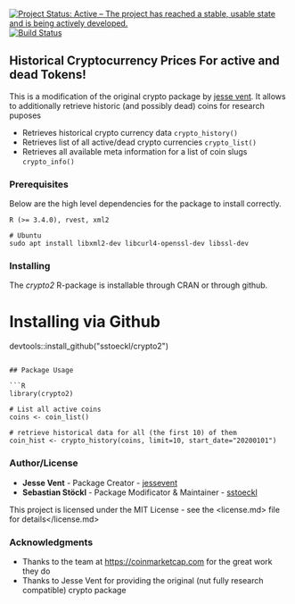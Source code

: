 [![Project Status: Active – The project has reached a stable, usable state and is being actively developed.](https://www.repostatus.org/badges/latest/active.svg)](https://www.repostatus.org/#active)
[![Build Status](https://travis-ci.org/sstoeckl/crypto2.svg?branch=master)](https://travis-ci.org/sstoeckl/crypto2)



## Historical Cryptocurrency Prices For active and dead Tokens!

This is a modification of the original crypto package by [jesse vent](https://github.com/JesseVent/crypto). It allows to additionally retrieve historic (and possibly dead) coins for research puposes

- Retrieves historical crypto currency data `crypto_history()`
- Retrieves list of all active/dead crypto currencies `crypto_list()`
- Retrieves all available meta information for a list of coin slugs `crypto_info()`

### Prerequisites

Below are the high level dependencies for the package to install correctly.

```
R (>= 3.4.0), rvest, xml2

# Ubuntu 
sudo apt install libxml2-dev libcurl4-openssl-dev libssl-dev
```

### Installing

The _crypto2_ R-package is installable through CRAN or through github.

# Installing via Github
devtools::install_github("sstoeckl/crypto2")
```

## Package Usage

```R
library(crypto2)

# List all active coins
coins <- coin_list()

# retrieve historical data for all (the first 10) of them
coin_hist <- crypto_history(coins, limit=10, start_date="20200101")

```

### Author/License

- **Jesse Vent** - Package Creator - [jessevent](https://github.com/jessevent)
- **Sebastian Stöckl** - Package Modificator & Maintainer - [sstoeckl](https://github.com/sstoeckl)

This project is licensed under the MIT License - see the
<license.md> file for details</license.md>

### Acknowledgments

- Thanks to the team at <https://coinmarketcap.com> for the great work they do
- Thanks to Jesse Vent for providing the original (nut fully research compatible) crypto package
